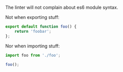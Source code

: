 The linter will not complain about es6 module syntax.

Not when exporting stuff:

```js
export default function foo() {
    return 'foobar';
};
```

Nor when importing stuff:

```js
import foo from './foo';

foo();
```
